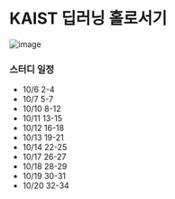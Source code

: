 # KAIST 딥러닝 홀로서기
![image](https://user-images.githubusercontent.com/65642065/194006085-6fb99a62-2166-4b84-a13d-3f3311235588.png)

### 스터디 일정
* 10/6 2-4
* 10/7 5-7
* 10/10 8-12
* 10/11 13-15
* 10/12 16-18
* 10/13 19-21
* 10/14 22-25
* 10/17 26-27
* 10/18 28-29
* 10/19 30-31
* 10/20 32-34
